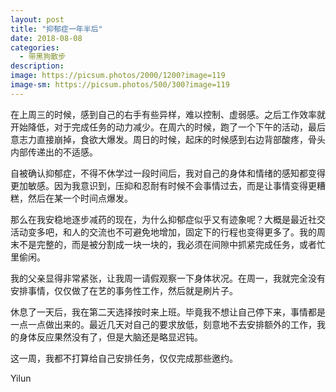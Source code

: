 ```yaml
---
layout: post
title: "抑郁症一年半后"
date: 2018-08-08
categories:
  - 带黑狗散步
description:
image: https://picsum.photos/2000/1200?image=119
image-sm: https://picsum.photos/500/300?image=119
---
```

在上周三的时候，感到自己的右手有些异样，难以控制、虚弱感。之后工作效率就开始降低，对于完成任务的动力减少。在周六的时候，跑了一个下午的活动，最后意志力直接崩掉，食欲大爆发。周日的时候，起床的时候感到右边背部酸疼，骨头内部传递<!--break-->出的不适感。

自被确认抑郁症，不得不休学过一段时间后，我对自己的身体和情绪的感知都变得更加敏感。因为我意识到，压抑和忍耐有时候不会事情过去，而是让事情变得更糟糕，然后在某一个时间点爆发。

那么在我安稳地逐步减药的现在，为什么抑郁症似乎又有迹象呢？大概是最近社交活动变多吧，和人的交流也不可避免地增加，固定下的行程也变得更多了。我的周末不是完整的，而是被分割成一块一块的，我必须在间隙中抓紧完成任务，或者忙里偷闲。

我的父亲显得非常紧张，让我周一请假观察一下身体状况。在周一，我就完全没有安排事情，仅仅做了在艺的事务性工作，然后就是刷片子。

休息了一天后，我在第二天选择按时来上班。毕竟我不想让自己停下来，事情都是一点一点做出来的。最近几天对自己的要求放低，刻意地不去安排额外的工作，我的身体反应果然没有了，但是大脑还是略显迟钝。

这一周，我都不打算给自己安排任务，仅仅完成那些邀约。


Yilun